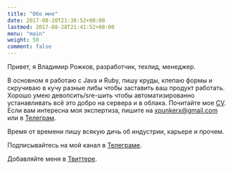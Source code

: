 ```yaml
---
title: "Обо мне"
date: 2017-08-20T21:38:52+08:00
lastmod: 2017-08-28T21:41:52+08:00
menu: "main"
weight: 50
comment: false
---
```


Привет, я Владимир Рожков, разработчик, техлид, менеджер.

В основном я работаю с Java и Ruby, пишу круды, клепаю формы и скручиваю в кучу разные либы чтобы заставить ваш продукт работать. Хорошо умею девопсить/sre-шить чтобы автоматизированно устанавливать всё это добро на сервера и в облака. Почитайте мое [CV](/en/cv). Если вам интересна моя экспертиза, пишите на [xpunkerx@gmail.com](xpunkerx@gmail.com) или в [Телеграм](https://t.me/xrozhokx).

Время от времени пишу всякую дичь об индустрии, карьере и прочем.

Подписывайтесь на мой канал в [Телеграме](https://t.me/full_of_hatred).
 
Добавляйте меня в [Твиттере](https://twitter.com/xrozhokx).
